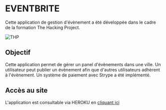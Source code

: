 # EVENTBRITE

Cette application de gestion d'évènement a été développée dans le cadre de la formation The Hacking Project.

![THP](https://miro.medium.com/max/1000/1*3c6S4mvi1Awh_UO9G4N0kQ.png)

## Objectif

Cette application permet de gérer un panel d'évènements dans une ville. Un utilisateur peut publier un évènement afin que d'autres utilisateurs adhèrent à l'évènement. Un système de paiement avec Strype a été implémenté.

## Accès au site

L'application est consultable via HEROKU en [cliquant ici](https://thpeventbrite06.herokuapp.com/)
